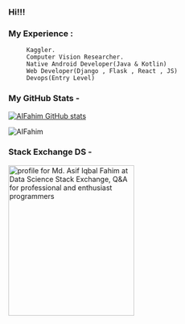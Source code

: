 ### Hi!!!
### My Experience : 
         Kaggler.
         Computer Vision Researcher.
         Native Android Developer(Java & Kotlin)
         Web Developer(Django , Flask , React , JS)
         Devops(Entry Level)
### My GitHub Stats -
  
   
   <!-- ![Github Stats By Md. Asif Iqbal Fahim](https://github-readme-stats.vercel.app/api?username=AIFahim&show_icons=true&title_color=fff&icon_color=79ff97&text_color=9f9f9f&bg_color=151515)  -->
    
  [![AIFahim GitHub stats](https://github-readme-stats.vercel.app/api?username=AIFahim)](https://github.com/anuraghazra/github-readme-stats)
  
   <p align="left"> <img src="https://komarev.com/ghpvc/?username=AIFahim" alt="AIFahim" /> </p>
 
 
### Stack Exchange DS -
   
   <a href="https://datascience.stackexchange.com/users/109134/md-asif-iqbal-fahim?tab=profile"><img src="https://user-images.githubusercontent.com/33654834/106259183-133f9200-6249-11eb-95e4-c43ce2bd0d33.png" width="250" height="300" alt="profile for Md. Asif Iqbal Fahim at Data Science Stack Exchange, Q&amp;A for professional and enthusiast programmers" title="profile for Md. Asif Iqbal Fahim at Stack Change DS, Q&amp;A for professional and enthusiast Data Scientist"></a>

<!--
[![Top Langs](https://github-readme-stats.vercel.app/api/top-langs/?username=AIFahim&layout=compact)](https://github.com/anuraghazra/github-readme-stats)


 [![willianrod's wakatime stats](https://github-readme-stats.vercel.app/api/wakatime?username=AIFahim)](https://github.com/anuraghazra/github-readme-stats)
 
**AIFahim/AIFahim** is a ✨ _special_ ✨ repository because its `README.md` (this file) appears on your GitHub profile.

Here are some ideas to get you started:

- 🔭 I’m currently working on ...
- 🌱 I’m currently learning ...
- 👯 I’m looking to collaborate on ...
- 🤔 I’m looking for help with ...
- 💬 Ask me about ...
- 📫 How to reach me: ...
- 😄 Pronouns: ...
- ⚡ Fun fact: ...
-->
